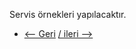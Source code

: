 Servis örnekleri yapılacaktır. 


* [<-- Geri](https://github.com/softwareoneturkey/swo-k8s-tepmlates/tree/main/Deployment) [/ ileri -->  ](https://github.com/softwareoneturkey/swo-k8s-tepmlates/tree/main/Label%20and%20Selectors) 
